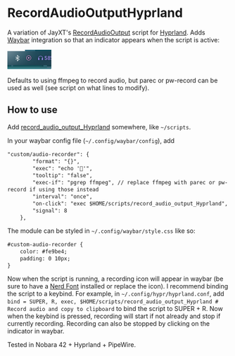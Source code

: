 # RecordAudioOutputHyprland
A variation of JayXT's [RecordAudioOutput](https://github.com/JayXT/RecordAudioOutput) script for [Hyprland](https://github.com/hyprwm/Hyprland). Adds [Waybar](https://github.com/Alexays/Waybar) integration so that an indicator appears when the script is active:

![a recording icon](image-1.png)

Defaults to using ffmpeg to record audio, but parec or pw-record can be used as well (see script on what lines to modify).

## How to use

Add [record_audio_output_Hyprland](record_audio_output_Hyprland) somewhere, like `~/scripts`. 

In your waybar config file (`~/.config/waybar/config`), add

```
"custom/audio-recorder": {
		"format": "{}",
		"exec": "echo ''",
		"tooltip": "false",
		"exec-if": "pgrep ffmpeg", // replace ffmpeg with parec or pw-record if using those instead
		"interval": "once",
        "on-click": "exec $HOME/scripts/record_audio_output_Hyprland",
		"signal": 8
	},
```

The module can be styled in `~/.config/waybar/style.css` like so:

```
#custom-audio-recorder {
    color: #fe9be4;
    padding: 0 10px;
}
```

Now when the script is running, a recording icon will appear in waybar (be sure to have a [Nerd Font](https://www.nerdfonts.com/font-downloads) installed or replace the icon). I recommend binding the script to a keybind. For example, in `~/.config/hypr/hyprland.conf`, add `bind = SUPER, R, exec, $HOME/scripts/record_audio_output_Hyprland # Record audio and copy to clipboard` to bind the script to SUPER + R. Now when the keybind is pressed, recording will start if not already and stop if currently recording. Recording can also be stopped by clicking on the indicator in waybar.

Tested in Nobara 42 + Hyprland + PipeWire.